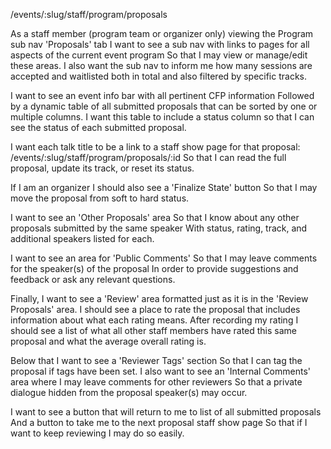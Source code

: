 /events/:slug/staff/program/proposals

As a staff member (program team or organizer only) viewing the Program sub nav 'Proposals' tab
I want to see a sub nav with links to pages for all aspects of the current event program
So that I may view or manage/edit these areas.
I also want the sub nav to inform me how many sessions are accepted and waitlisted
both in total and also filtered by specific tracks.

I want to see an event info bar with all pertinent CFP information
Followed by a dynamic table of all submitted proposals that can be sorted by one or multiple columns.
I want this table to include a status column so that I can see the status of each submitted proposal.

I want each talk title to be a link to a staff show page for that proposal:
/events/:slug/staff/program/proposals/:id
So that I can read the full proposal, update its track, or reset its status.

If I am an organizer I should also see a 'Finalize State' button
So that I may move the proposal from soft to hard status.

I want to see an 'Other Proposals' area
So that I know about any other proposals submitted by the same speaker
With status, rating, track, and additional speakers listed for each.

I want to see an area for 'Public Comments'
So that I may leave comments for the speaker(s) of the proposal
In order to provide suggestions and feedback or ask any relevant questions.

Finally, I want to see a 'Review' area formatted just as it is in the 'Review Proposals' area.
I should see a place to rate the proposal that includes information about what each rating means.
After recording my rating I should see a list of what all other staff members have rated
this same proposal and what the average overall rating is.

Below that I want to see a 'Reviewer Tags' section
So that I can tag the proposal if tags have been set.
I also want to see an 'Internal Comments' area where I may leave comments for other reviewers
So that a private dialogue hidden from the proposal speaker(s) may occur.

I want to see a button that will return to me to list of all submitted proposals
And a button to take me to the next proposal staff show page
So that if I want to keep reviewing I may do so easily.
